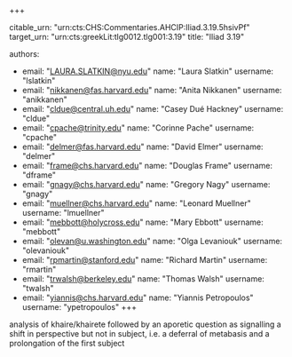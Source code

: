 +++


citable_urn: "urn:cts:CHS:Commentaries.AHCIP:Iliad.3.19.5hsivPf"
target_urn: "urn:cts:greekLit:tlg0012.tlg001:3.19"
title: "Iliad 3.19"

authors:
- email: "LAURA.SLATKIN@nyu.edu"
  name: "Laura Slatkin"
  username: "lslatkin"
- email: "nikkanen@fas.harvard.edu"
  name: "Anita Nikkanen"
  username: "anikkanen"
- email: "cldue@central.uh.edu"
  name: "Casey Dué Hackney"
  username: "cldue"
- email: "cpache@trinity.edu"
  name: "Corinne Pache"
  username: "cpache"
- email: "delmer@fas.harvard.edu"
  name: "David Elmer"
  username: "delmer"
- email: "frame@chs.harvard.edu"
  name: "Douglas Frame"
  username: "dframe"
- email: "gnagy@chs.harvard.edu"
  name: "Gregory Nagy"
  username: "gnagy"
- email: "muellner@chs.harvard.edu"
  name: "Leonard Muellner"
  username: "lmuellner"
- email: "mebbott@holycross.edu"
  name: "Mary Ebbott"
  username: "mebbott"
- email: "olevan@u.washington.edu"
  name: "Olga Levaniouk"
  username: "olevaniouk"
- email: "rpmartin@stanford.edu"
  name: "Richard Martin"
  username: "rmartin"
- email: "trwalsh@berkeley.edu"
  name: "Thomas Walsh"
  username: "twalsh"
- email: "yiannis@chs.harvard.edu"
  name: "Yiannis Petropoulos"
  username: "ypetropoulos"
+++

<p>analysis of khaire/khairete followed by an aporetic question as signalling a shift in perspective but not in subject, i.e. a deferral of metabasis and a prolongation of the first subject</p>